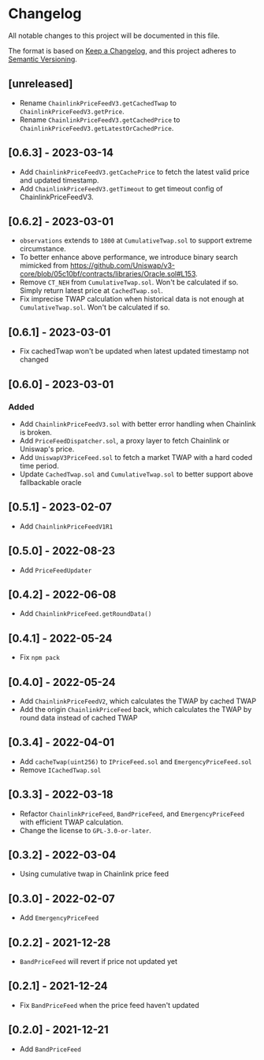 # Changelog

All notable changes to this project will be documented in this file.

The format is based on [Keep a Changelog](https://keepachangelog.com/en/1.0.0/),
and this project adheres to [Semantic Versioning](https://semver.org/spec/v2.0.0.html).

## [unreleased]
- Rename `ChainlinkPriceFeedV3.getCachedTwap` to `ChainlinkPriceFeedV3.getPrice`.
- Rename `ChainlinkPriceFeedV3.getCachedPrice` to `ChainlinkPriceFeedV3.getLatestOrCachedPrice`.

## [0.6.3] - 2023-03-14
- Add `ChainlinkPriceFeedV3.getCachePrice` to fetch the latest valid price and updated timestamp.
- Add `ChainlinkPriceFeedV3.getTimeout` to get timeout config of ChainlinkPriceFeedV3.

## [0.6.2] - 2023-03-01
- `observations` extends to `1800` at `CumulativeTwap.sol` to support extreme circumstance.
- To better enhance above performance, we introduce binary search mimicked from https://github.com/Uniswap/v3-core/blob/05c10bf/contracts/libraries/Oracle.sol#L153.
- Remove `CT_NEH` from `CumulativeTwap.sol`. Won't be calculated if so. Simply return latest price at `CachedTwap.sol`.
- Fix imprecise TWAP calculation when historical data is not enough at `CumulativeTwap.sol`. Won't be calculated if so.

## [0.6.1] - 2023-03-01
- Fix cachedTwap won't be updated when latest updated timestamp not changed

## [0.6.0] - 2023-03-01
### Added
- Add `ChainlinkPriceFeedV3.sol` with better error handling when Chainlink is broken.
- Add `PriceFeedDispatcher.sol`, a proxy layer to fetch Chainlink or Uniswap's price.
- Add `UniswapV3PriceFeed.sol` to fetch a market TWAP with a hard coded time period.
- Update `CachedTwap.sol` and `CumulativeTwap.sol` to better support above fallbackable oracle

## [0.5.1] - 2023-02-07

- Add `ChainlinkPriceFeedV1R1`

## [0.5.0] - 2022-08-23

- Add `PriceFeedUpdater`

## [0.4.2] - 2022-06-08

- Add `ChainlinkPriceFeed.getRoundData()`

## [0.4.1] - 2022-05-24

- Fix `npm pack`

## [0.4.0] - 2022-05-24

- Add `ChainlinkPriceFeedV2`, which calculates the TWAP by cached TWAP
- Add the origin `ChainlinkPriceFeed` back, which calculates the TWAP by round data instead of cached TWAP

## [0.3.4] - 2022-04-01

- Add `cacheTwap(uint256)` to `IPriceFeed.sol` and `EmergencyPriceFeed.sol`
- Remove `ICachedTwap.sol`

## [0.3.3] - 2022-03-18

- Refactor `ChainlinkPriceFeed`, `BandPriceFeed`, and `EmergencyPriceFeed` with efficient TWAP calculation.
- Change the license to `GPL-3.0-or-later`.

## [0.3.2] - 2022-03-04

- Using cumulative twap in Chainlink price feed

## [0.3.0] - 2022-02-07

- Add `EmergencyPriceFeed`

## [0.2.2] - 2021-12-28

- `BandPriceFeed` will revert if price not updated yet

## [0.2.1] - 2021-12-24

- Fix `BandPriceFeed` when the price feed haven't updated

## [0.2.0] - 2021-12-21

- Add `BandPriceFeed`
